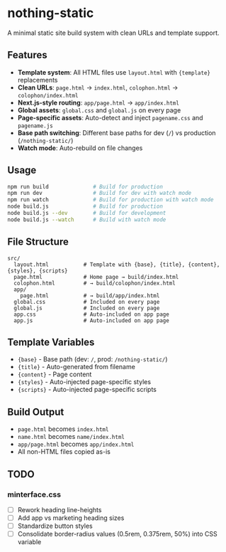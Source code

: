 # nothing-static

A minimal static site build system with clean URLs and template support.

## Features

- **Template system**: All HTML files use `layout.html` with `{template}` replacements
- **Clean URLs**: `page.html` → `index.html`, `colophon.html` → `colophon/index.html`
- **Next.js-style routing**: `app/page.html` → `app/index.html`
- **Global assets**: `global.css` and `global.js` on every page
- **Page-specific assets**: Auto-detect and inject `pagename.css` and `pagename.js`
- **Base path switching**: Different base paths for dev (`/`) vs production (`/nothing-static/`)
- **Watch mode**: Auto-rebuild on file changes

## Usage

```bash
npm run build              # Build for production
npm run dev                # Build for dev with watch mode
npm run watch              # Build for production with watch mode
node build.js              # Build for production
node build.js --dev        # Build for development
node build.js --watch      # Build with watch mode
```

## File Structure

```
src/
  layout.html           # Template with {base}, {title}, {content}, {styles}, {scripts}
  page.html             # Home page → build/index.html
  colophon.html         # → build/colophon/index.html
  app/
    page.html           # → build/app/index.html
  global.css            # Included on every page
  global.js             # Included on every page
  app.css               # Auto-included on app page
  app.js                # Auto-included on app page
```

## Template Variables

- `{base}` - Base path (dev: `/`, prod: `/nothing-static/`)
- `{title}` - Auto-generated from filename
- `{content}` - Page content
- `{styles}` - Auto-injected page-specific styles
- `{scripts}` - Auto-injected page-specific scripts

## Build Output

- `page.html` becomes `index.html`
- `name.html` becomes `name/index.html`
- `app/page.html` becomes `app/index.html`
- All non-HTML files copied as-is

## TODO

### minterface.css
- [ ] Rework heading line-heights
- [ ] Add app vs marketing heading sizes
- [ ] Standardize button styles
- [ ] Consolidate border-radius values (0.5rem, 0.375rem, 50%) into CSS variable
